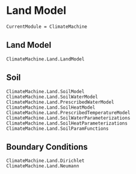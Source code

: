 # Land Model

```@meta
CurrentModule = ClimateMachine
```
## Land Model

```@docs
ClimateMachine.Land.LandModel
```

## Soil
```@docs
ClimateMachine.Land.SoilModel
ClimateMachine.Land.SoilWaterModel
ClimateMachine.Land.PrescribedWaterModel
ClimateMachine.Land.SoilHeatModel
ClimateMachine.Land.PrescribedTemperatureModel
ClimateMachine.Land.SoilWaterParameterizations
ClimateMachine.Land.SoilHeatParameterizations
ClimateMachine.Land.SoilParamFunctions
```

## Boundary Conditions
```@docs
ClimateMachine.Land.Dirichlet
ClimateMachine.Land.Neumann
```
